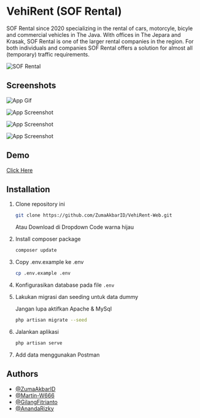 
# VehiRent (SOF Rental)

SOF Rental since 2020 specializing in the rental of cars, motorcyle, bicyle and commercial vehicles in The Java. With offices in The Jepara and Krasak, SOF Rental is one of the larger rental companies in the region. For both individuals and companies SOF Rental offers a solution for almost all (temporary) traffic requirements.


![SOF Rental](https://ukk-smk-2022.rahmatwahyumaakbar.com/assets/icon.png)


## Screenshots

![App Gif](https://i.postimg.cc/66VyZ1fw/Vehi-Rent-Vid.gif)

![App Screenshot](https://i.postimg.cc/vZbTX7X9/Screenshot-17.png)

![App Screenshot](https://i.postimg.cc/1zzt19k3/Screenshot-18.png)

![App Screenshot](https://i.postimg.cc/hG3GSknb/Screenshot-19.png)


## Demo

[Click Here](https://ukk-smk-2022.rahmatwahyumaakbar.com/)



## Installation

1. Clone repository ini

    ```bash
    git clone https://github.com/ZumaAkbarID/VehiRent-Web.git
    ```
    Atau Download di Dropdown Code warna hijau

2. Install composer package

    ```bash
    composer update
    ```
    
3. Copy .env.example ke .env

    ```bash
    cp .env.example .env
    ```

4. Konfigurasikan database pada file `.env`

5. Lakukan migrasi dan seeding untuk data dummy
    
    Jangan lupa aktifkan Apache & MySql

    ```bash
    php artisan migrate --seed
    ```
6. Jalankan aplikasi

    ```bash
    php artisan serve
    ```

6. Add data menggunakan Postman

## Authors

- [@ZumaAkbarID](https://github.com/ZumaAkbarID)
- [@Martin-W666](https://github.com/Martin-W666)
- [@GilangFitrianto](https://github.com/GilangFitrianto)
- [@AnandaRizky](https://github.com/TORIK)

